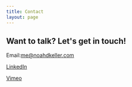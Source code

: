 ```yaml
---
title: Contact
layout: page
---
```


<h2>Want to talk? Let's get in touch!</h2>
<p> Email:<a href="mailto:me@noahdkeller.com">me@noahdkeller.com</a> </p>
<p> <a href="https://www.linkedin.com/in/noahkeller/">LinkedIn</a> </p>
<p> <a href="https://vimeo.com/noahkeller">Vimeo</a> </p>
